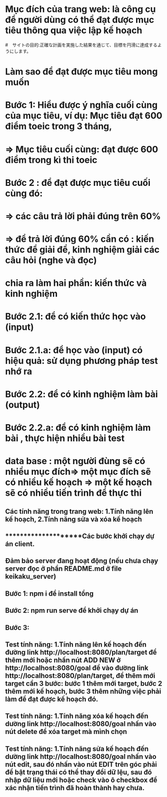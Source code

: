 # Mục đích của trang web: là công cụ để người dùng có thể đạt được mục tiêu thông qua việc lập kế hoạch

#　サイトの目的:正確な計画を実施した結果を通じて、目標を円滑に達成するようにします。
<!-- Note -->
# Làm sao để đạt được mục tiêu mong muốn
# Bước 1: Hiểu được ý nghĩa cuối cùng của mục tiêu, ví dụ: Mục tiêu đạt 600 điểm toeic trong 3 tháng,
# => Mục tiêu cuối cùng: đạt được 600 điểm trong kì thi toeic
#  Bước 2 : để đạt được mục tiêu cuối cùng đó:
# => các câu trả lời phải đúng trên 60%
# => để trả lời đúng 60% cần có : kiến thức để giải đề, kinh nghiệm giải các câu hỏi (nghe và đọc)
# chia ra làm hai phần:  kiến thức và kinh nghiệm
# Bước 2.1: để có kiến thức học vào (input)
# Bước 2.1.a: để học vào (input) có hiệu quả: sử dụng phương pháp test nhớ ra 
# Bước 2.2: để có kinh nghiệm làm bài (output)
# Bước 2.2.a: để có kinh nghiệm làm bài , thực hiện nhiều bài test 

# data base : một người đùng sẽ có nhiều mục đích=> một mục đích sẽ có nhiều kế hoạch => một kế hoạch sẽ có nhiều tiến trình để thực thi
<!-- Note -->
## Các tính năng trong trang web: 1.Tính năng lên kế hoạch, 2.Tính năng sửa và xóa kế hoạch 

## ********************Các bước khởi chạy dự án client.
## Đảm bảo server đang hoạt động (nếu chưa chạy server đọc ở phần README.md ở file keikaku_server)

## Bước 1: npm i để install tổng
## Bước 2: npm run serve để khởi chạy dự án
## Bước 3:
## Test tính năng: 1.Tính năng lên kế hoạch đến đường link http://localhost:8080/plan/target để thêm mới hoặc nhấn nút ADD NEW ở http://localhost:8080/goal để vào đường link http://localhost:8080/plan/target, để thêm mới target cần 3 bước: bước 1 thêm mới target, bước 2 thêm mới kế hoạch, bước 3 thêm những việc phải làm để đạt được kế hoạch đó.
## Test tính năng: 1.Tính năng xóa kế hoạch đến dường link http://localhost:8080/goal nhấn vào nút delete để xóa target mà mình chọn
## Test tính năng: 1.Tính năng sửa kế hoạch đến dường link http://localhost:8080/goal nhấn vào nút edit, sau đó nhấn vào nút EDIT trên góc phải để bật trạng thái có thể thay đổi dữ lệu, sau đó nhập dữ liệu mới hoặc check vào ô checkbox để xác nhận tiến trình đã hoàn thành hay chưa. 
